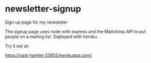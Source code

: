 # newsletter-signup
Sign up page for my newsletter

The signup page uses node with express and the Mailchimp API to put people on a mailing list. Deployed with heroku.

Try it out at:

https://vast-hamlet-33855.herokuapp.com/
